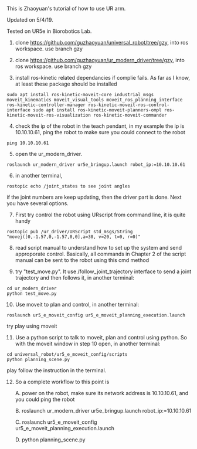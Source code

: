 This is Zhaoyuan's tutorial of how to use UR arm. 

Updated on 5/4/19.

Tested on UR5e in Biorobotics Lab.

1. clone https://github.com/guzhaoyuan/universal_robot/tree/gzy, into ros workspace. use branch gzy

2. clone https://github.com/guzhaoyuan/ur_modern_driver/tree/gzy, into ros workspace. use branch gzy

3. install ros-kinetic related dependancies if complie fails. As far as I know, at least these package should be installed

```
sudo apt install ros-kinetic-moveit-core industrial_msgs moveit_kinematics moveit_visual_tools moveit_ros_planning_interface ros-kinetic-controller-manager ros-kinetic-moveit-ros-control-interface sudo apt install ros-kinetic-moveit-planners-ompl ros-kinetic-moveit-ros-visualization ros-kinetic-moveit-commander
```

4. check the ip of the robot in the teach pendant, in my example the ip is 10.10.10.61, ping the robot to make sure you could connect to the robot

```
ping 10.10.10.61
```

5. open the ur_modern_driver.

```
roslaunch ur_modern_driver ur5e_bringup.launch robot_ip:=10.10.10.61
```

6. in another terminal, 

```
rostopic echo /joint_states to see joint angles
```

if the joint numbers are keep updating, then the driver part is done. Next you have several options.

7. First try control the robot using URscript from command line, it is quite handy

```
rostopic pub /ur_driver/URScript std_msgs/String "movej([0,-1.57,0,-1.57,0,0],a=30, v=20, t=0, r=0)"
```

8. read script manual to understand how to set up the system and send approporate control. Basically, all commands in Chapter 2 of the script manual can be sent to the robot using this cmd method

9. try "test_move.py". It use /follow_joint_trajectory interface to send a joint trajectory and then follows it, in another terminal:

```
cd ur_modern_driver
python test_move.py
```

10. Use moveit to plan and control, in another terminal:

```
roslaunch ur5_e_moveit_config ur5_e_moveit_planning_execution.launch
```

try play using moveit

11. Use a python script to talk to moveit, plan and control using python. So with the moveit window in step 10 open, in another terminal:

```
cd universal_robot/ur5_e_moveit_config/scripts
python planning_scene.py
```

play follow the instruction in the terminal.

12. So a complete workflow to this point is

	A. power on the robot, make sure its network address is 10.10.10.61, and you could ping the robot

	B. roslaunch ur_modern_driver ur5e_bringup.launch robot_ip:=10.10.10.61
	
	C. roslaunch ur5_e_moveit_config ur5_e_moveit_planning_execution.launch
  
	D. python planning_scene.py
